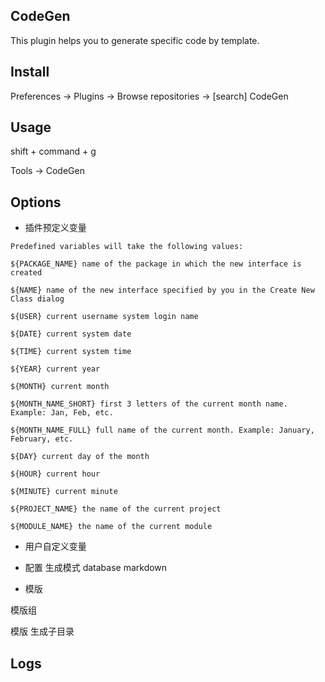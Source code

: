 ## CodeGen

This plugin helps you to generate specific code by template.

## Install

Preferences -> Plugins -> Browse repositories -> [search] CodeGen

## Usage

shift + command + g

Tools -> CodeGen


## Options

- 插件预定义变量

```
Predefined variables will take the following values:

${PACKAGE_NAME} name of the package in which the new interface is created

${NAME} name of the new interface specified by you in the Create New Class dialog

${USER} current username system login name

${DATE} current system date

${TIME} current system time

${YEAR} current year

${MONTH} current month

${MONTH_NAME_SHORT} first 3 letters of the current month name. Example: Jan, Feb, etc.

${MONTH_NAME_FULL} full name of the current month. Example: January, February, etc.

${DAY} current day of the month

${HOUR} current hour

${MINUTE} current minute

${PROJECT_NAME} the name of the current project

${MODULE_NAME} the name of the current module
```

- 用户自定义变量


- 配置
生成模式 database markdown    

- 模版

模版组 

模版 生成子目录


## Logs


